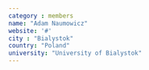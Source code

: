 ```yaml
---
category : members
name: "Adam Naumowicz" 
website: '#'
city : "Bialystok"
country: "Poland"
university: "University of Bialystok"
---
```



